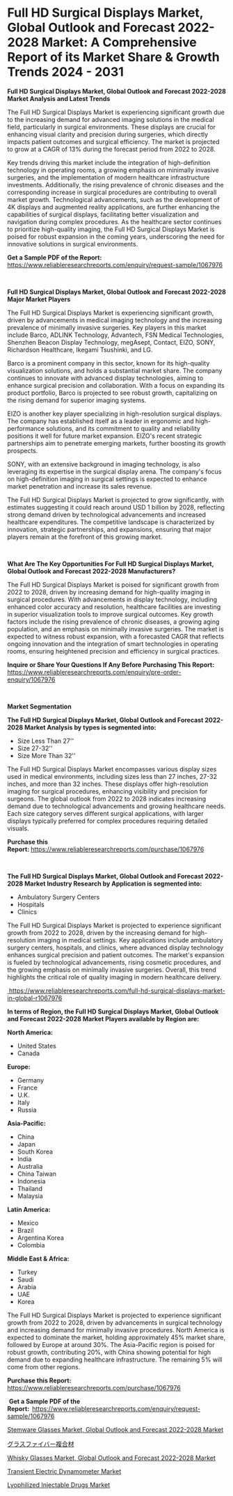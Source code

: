 <p><h1>Full HD Surgical Displays Market, Global Outlook and Forecast 2022-2028 Market: A Comprehensive Report of its Market Share & Growth Trends 2024 - 2031</h1></p><p><strong>Full HD Surgical Displays Market, Global Outlook and Forecast 2022-2028 Market Analysis and Latest Trends</strong></p>
<p><p>The Full HD Surgical Displays Market is experiencing significant growth due to the increasing demand for advanced imaging solutions in the medical field, particularly in surgical environments. These displays are crucial for enhancing visual clarity and precision during surgeries, which directly impacts patient outcomes and surgical efficiency. The market is projected to grow at a CAGR of 13% during the forecast period from 2022 to 2028.</p><p>Key trends driving this market include the integration of high-definition technology in operating rooms, a growing emphasis on minimally invasive surgeries, and the implementation of modern healthcare infrastructure investments. Additionally, the rising prevalence of chronic diseases and the corresponding increase in surgical procedures are contributing to overall market growth. Technological advancements, such as the development of 4K displays and augmented reality applications, are further enhancing the capabilities of surgical displays, facilitating better visualization and navigation during complex procedures. As the healthcare sector continues to prioritize high-quality imaging, the Full HD Surgical Displays Market is poised for robust expansion in the coming years, underscoring the need for innovative solutions in surgical environments.</p></p>
<p><strong>Get a Sample PDF of the Report:&nbsp;</strong> <a href="https://www.reliableresearchreports.com/enquiry/request-sample/1067976">https://www.reliableresearchreports.com/enquiry/request-sample/1067976</a></p>
<p>&nbsp;</p>
<p><strong>Full HD Surgical Displays Market, Global Outlook and Forecast 2022-2028 Major Market Players</strong></p>
<p><p>The Full HD Surgical Displays Market is experiencing significant growth, driven by advancements in medical imaging technology and the increasing prevalence of minimally invasive surgeries. Key players in this market include Barco, ADLINK Technology, Advantech, FSN Medical Technologies, Shenzhen Beacon Display Technology, megAsept, Contact, EIZO, SONY, Richardson Healthcare, Ikegami Tsushinki, and LG. </p><p>Barco is a prominent company in this sector, known for its high-quality visualization solutions, and holds a substantial market share. The company continues to innovate with advanced display technologies, aiming to enhance surgical precision and collaboration. With a focus on expanding its product portfolio, Barco is projected to see robust growth, capitalizing on the rising demand for superior imaging systems.</p><p>EIZO is another key player specializing in high-resolution surgical displays. The company has established itself as a leader in ergonomic and high-performance solutions, and its commitment to quality and reliability positions it well for future market expansion. EIZO's recent strategic partnerships aim to penetrate emerging markets, further boosting its growth prospects.</p><p>SONY, with an extensive background in imaging technology, is also leveraging its expertise in the surgical display arena. The company's focus on high-definition imaging in surgical settings is expected to enhance market penetration and increase its sales revenue.</p><p>The Full HD Surgical Displays Market is projected to grow significantly, with estimates suggesting it could reach around USD 1 billion by 2028, reflecting strong demand driven by technological advancements and increased healthcare expenditures. The competitive landscape is characterized by innovation, strategic partnerships, and expansions, ensuring that major players remain at the forefront of this growing market.</p></p>
<p>&nbsp;</p>
<p><strong>What Are The Key Opportunities For Full HD Surgical Displays Market, Global Outlook and Forecast 2022-2028 Manufacturers?</strong></p>
<p><p>The Full HD Surgical Displays Market is poised for significant growth from 2022 to 2028, driven by increasing demand for high-quality imaging in surgical procedures. With advancements in display technology, including enhanced color accuracy and resolution, healthcare facilities are investing in superior visualization tools to improve surgical outcomes. Key growth factors include the rising prevalence of chronic diseases, a growing aging population, and an emphasis on minimally invasive surgeries. The market is expected to witness robust expansion, with a forecasted CAGR that reflects ongoing innovation and the integration of smart technologies in operating rooms, ensuring heightened precision and efficiency in surgical practices.</p></p>
<p><strong>Inquire or Share Your Questions If Any Before Purchasing This Report:</strong> <a href="https://www.reliableresearchreports.com/enquiry/pre-order-enquiry/1067976">https://www.reliableresearchreports.com/enquiry/pre-order-enquiry/1067976</a></p>
<p>&nbsp;</p>
<p><strong>Market Segmentation</strong></p>
<p><strong>The Full HD Surgical Displays Market, Global Outlook and Forecast 2022-2028 Market Analysis by types is segmented into:</strong></p>
<p><ul><li>Size Less Than 27''</li><li>Size 27-32''</li><li>Size More Than 32''</li></ul></p>
<p><p>The Full HD Surgical Displays Market encompasses various display sizes used in medical environments, including sizes less than 27 inches, 27-32 inches, and more than 32 inches. These displays offer high-resolution imaging for surgical procedures, enhancing visibility and precision for surgeons. The global outlook from 2022 to 2028 indicates increasing demand due to technological advancements and growing healthcare needs. Each size category serves different surgical applications, with larger displays typically preferred for complex procedures requiring detailed visuals.</p></p>
<p><strong>Purchase this Report:&nbsp;</strong><a href="https://www.reliableresearchreports.com/purchase/1067976">https://www.reliableresearchreports.com/purchase/1067976</a></p>
<p>&nbsp;</p>
<p><strong>The Full HD Surgical Displays Market, Global Outlook and Forecast 2022-2028 Market Industry Research by Application is segmented into:</strong></p>
<p><ul><li>Ambulatory Surgery Centers</li><li>Hospitals</li><li>Clinics</li></ul></p>
<p><p>The Full HD Surgical Displays Market is projected to experience significant growth from 2022 to 2028, driven by the increasing demand for high-resolution imaging in medical settings. Key applications include ambulatory surgery centers, hospitals, and clinics, where advanced display technology enhances surgical precision and patient outcomes. The market's expansion is fueled by technological advancements, rising cosmetic procedures, and the growing emphasis on minimally invasive surgeries. Overall, this trend highlights the critical role of quality imaging in modern healthcare delivery.</p></p>
<p><a href="https://www.reliableresearchreports.com/full-hd-surgical-displays-market-in-global-r1067976">&nbsp;https://www.reliableresearchreports.com/full-hd-surgical-displays-market-in-global-r1067976</a></p>
<p><strong>In terms of Region, the Full HD Surgical Displays Market, Global Outlook and Forecast 2022-2028 Market Players available by Region are:</strong></p>
<p>
    <p> <strong> North America: </strong>
        <ul>
            <li>United States</li>
            <li>Canada</li>
        </ul>
        </p> 
    <p> <strong> Europe: </strong>
        <ul>
            <li>Germany</li>
            <li>France</li>
            <li>U.K.</li>
            <li>Italy</li>
            <li>Russia</li>
        </ul>
        </p> 
    <p> <strong> Asia-Pacific: </strong>
        <ul>
            <li>China</li>
            <li>Japan</li>
            <li>South Korea</li>
            <li>India</li>
            <li>Australia</li>
            <li>China Taiwan</li>
            <li>Indonesia</li>
            <li>Thailand</li>
            <li>Malaysia</li>
        </ul>
        </p> 
    <p> <strong> Latin America: </strong>
        <ul>
            <li>Mexico</li>
            <li>Brazil</li>
            <li>Argentina Korea</li>
            <li>Colombia</li>
        </ul>
        </p> 
    <p> <strong> Middle East & Africa: </strong>
        <ul>
            <li>Turkey</li>
            <li>Saudi</li>
            <li>Arabia</li>
            <li>UAE</li>
            <li>Korea</li>
        </ul>
    </p>
    </p>
<p><p>The Full HD Surgical Displays Market is projected to experience significant growth from 2022 to 2028, driven by advancements in surgical technology and increasing demand for minimally invasive procedures. North America is expected to dominate the market, holding approximately 45% market share, followed by Europe at around 30%. The Asia-Pacific region is poised for robust growth, contributing 20%, with China showing potential for high demand due to expanding healthcare infrastructure. The remaining 5% will come from other regions.</p></p>
<p><strong>Purchase this Report: </strong><a href="https://www.reliableresearchreports.com/purchase/1067976">https://www.reliableresearchreports.com/purchase/1067976</a></p>
<p>&nbsp;<strong>Get a Sample PDF of the Report:&nbsp;&nbsp;</strong><a href="https://www.reliableresearchreports.com/enquiry/request-sample/1067976">https://www.reliableresearchreports.com/enquiry/request-sample/1067976</a></p>
<p><strong></strong></p>
<p><p><a href="https://github.com/RoccoManning/Market-Research-Report-List-6/blob/main/stemware-glasses-market-global-outlook-and-forecast-2022-2028-market.md">Stemware Glasses Market, Global Outlook and Forecast 2022-2028 Market</a></p><p><a href="https://medium.com/@zionmetz1960/%E3%82%B0%E3%83%AD%E3%83%BC%E3%83%90%E3%83%AB-fiberglass-85c108268cff">グラスファイバー複合材</a></p><p><a href="https://github.com/gulaimolin/Market-Research-Report-List-6/blob/main/whisky-glasses-market-global-outlook-and-forecast-2022-2028-market.md">Whisky Glasses Market, Global Outlook and Forecast 2022-2028 Market</a></p><p><a href="https://issuu.com/reportprime-2/docs/transient-electric-dynamometer-mark_c82fb84766aff0">Transient Electric Dynamometer Market</a></p><p><a href="https://www.linkedin.com/pulse/global-lyophilized-injectable-drugs-market-sector2024-2031-gfuaf?trackingId=NnaZsjFaREmtMPHN1pT7ag%3D%3D">Lyophilized Injectable Drugs Market</a></p></p>